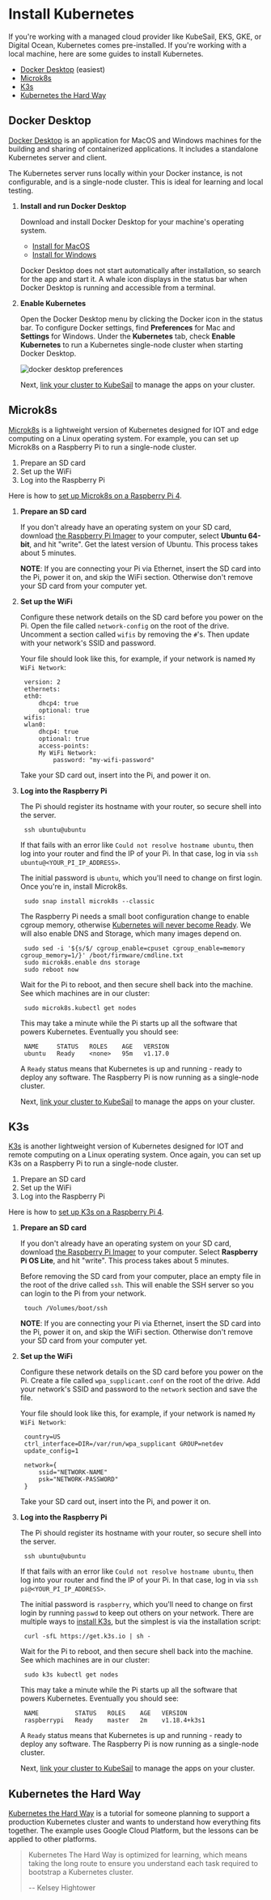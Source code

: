 # Install Kubernetes

If you're working with a managed cloud provider like KubeSail, EKS, GKE, or Digital Ocean, Kubernetes comes pre-installed. If you're working with a local machine, here are some guides to install Kubernetes.

- [Docker Desktop](#docker-desktop) (easiest)
- [Microk8s](#microk8s)
- [K3s](#k3s)
- [Kubernetes the Hard Way](#kubernetes-the-hard-way)

## Docker Desktop

[Docker Desktop](https://www.docker.com/products/docker-desktop) is an application for MacOS and Windows machines for the building and sharing of containerized applications. It includes a standalone Kubernetes server and client. 

The Kubernetes server runs locally within your Docker instance, is not configurable, and is a single-node cluster. This is ideal for learning and local testing.

1. **Install and run Docker Desktop** 

    Download and install Docker Desktop for your machine's operating system.

    - [Install for MacOS](https://docs.docker.com/docker-for-mac/install/)
    - [Install for Windows](https://docs.docker.com/docker-for-windows/install/)

    Docker Desktop does not start automatically after installation, so search for the app and start it. A whale icon displays in the status bar when Docker Desktop is running and accessible from a terminal.

1. **Enable Kubernetes**

    Open the Docker Desktop menu by clicking the Docker icon in the status bar. To configure Docker settings, find **Preferences** for Mac and **Settings** for Windows. Under the **Kubernetes** tab, check **Enable Kubernetes** to run a Kubernetes single-node cluster when starting Docker Desktop.

    ![[docker desktop preferences](img/docker-desktop-preferences.png)](img/docker-desktop-preferences.png)

    Next, [link your cluster to KubeSail](/repo_builder/#step-2-link-your-cluster-to-kubesail) to manage the apps on your cluster.

## Microk8s

[Microk8s](https://microk8s.io/) is a lightweight version of Kubernetes designed for IOT and edge computing on a Linux operating system. For example, you can set up Microk8s on a Raspberry Pi to run a single-node cluster.

1. Prepare an SD card
1. Set up the WiFi
1. Log into the Raspberry Pi

Here is how to [set up Microk8s on a Raspberry Pi 4](https://kubesail.com/blog/microk8s-raspberry-pi).


1. **Prepare an SD card**

    If you don't already have an operating system on your SD card, download [the Raspberry Pi Imager](https://www.raspberrypi.org/downloads/) to your computer, select **Ubuntu 64-bit**, and hit "write". Get the latest version of Ubuntu. This process takes about 5 minutes. 

    **NOTE**: If you are connecting your Pi via Ethernet, insert the SD card into the Pi, power it on, and skip the WiFi section. Otherwise don't remove your SD card from your computer yet.

1. **Set up the WiFi**

    Configure these network details on the SD card before you power on the Pi. Open the file called `network-config` on the root of the drive. Uncomment a section called `wifis` by removing the `#`'s. Then update with your network's SSID and password.

    Your file should look like this, for example, if your network is named `My WiFi Network`:

        version: 2
        ethernets:
        eth0:
            dhcp4: true
            optional: true
        wifis:
        wlan0:
            dhcp4: true
            optional: true
            access-points:
            My WiFi Network:
                password: "my-wifi-password"

    Take your SD card out, insert into the Pi, and power it on.

1. **Log into the Raspberry Pi**

    The Pi should register its hostname with your router, so secure shell into the server.

        ssh ubuntu@ubuntu

    If that fails with an error like `Could not resolve hostname ubuntu`, then log into your router and find the IP of your Pi. In that case, log in via `ssh ubuntu@<YOUR_PI_IP_ADDRESS>`.

    The initial password is `ubuntu`, which you'll need to change on first login. Once you're in, install Microk8s.

        sudo snap install microk8s --classic

    The Raspberry Pi needs a small boot configuration change to enable cgroup memory, otherwise [Kubernetes will never become Ready](https://github.com/ubuntu/microk8s/issues/728#issuecomment-548722833). We will also enable DNS and Storage, which many images depend on.

        sudo sed -i '${s/$/ cgroup_enable=cpuset cgroup_enable=memory cgroup_memory=1/}' /boot/firmware/cmdline.txt
        sudo microk8s.enable dns storage
        sudo reboot now

    Wait for the Pi to reboot, and then secure shell back into the machine. See which machines are in our cluster:

        sudo microk8s.kubectl get nodes

    This may take a minute while the Pi starts up all the software that powers Kubernetes. Eventually you should see:

        NAME     STATUS   ROLES    AGE   VERSION
        ubuntu   Ready    <none>   95m   v1.17.0

    A `Ready` status means that Kubernetes is up and running - ready to deploy any software. The Raspberry Pi is now running as a single-node cluster. 
    
    Next, [link your cluster to KubeSail](/repo_builder/#step-2-link-your-cluster-to-kubesail) to manage the apps on your cluster.

## K3s

[K3s](https://k3s.io/) is another lightweight version of Kubernetes designed for IOT and remote computing on a Linux operating system. Once again, you can set up K3s on a Raspberry Pi to run a single-node cluster.

1. Prepare an SD card
1. Set up the WiFi
1. Log into the Raspberry Pi

Here is how to [set up K3s on a Raspberry Pi 4](https://kubesail.com/blog/k3s-raspberry-pi).

1. **Prepare an SD card**

    If you don't already have an operating system on your SD card, download [the Raspberry Pi Imager](https://www.raspberrypi.org/downloads/) to your computer. Select **Raspberry Pi OS Lite**, and hit "write". This process takes about 5 minutes. 

    Before removing the SD card from your computer, place an empty file in the root of the drive called `ssh`. This will enable the SSH server so you can login to the Pi from your network.

        touch /Volumes/boot/ssh

    **NOTE**: If you are connecting your Pi via Ethernet, insert the SD card into the Pi, power it on, and skip the WiFi section. Otherwise don't remove your SD card from your computer yet.

1. **Set up the WiFi**

    Configure these network details on the SD card before you power on the Pi. Create a file called `wpa_supplicant.conf` on the root of the drive. Add your network's SSID and password to the `network` section and save the file.

    Your file should look like this, for example, if your network is named `My WiFi Network`:

        country=US
        ctrl_interface=DIR=/var/run/wpa_supplicant GROUP=netdev
        update_config=1

        network={
            ssid="NETWORK-NAME"
            psk="NETWORK-PASSWORD"
        }
    
    Take your SD card out, insert into the Pi, and power it on.

1. **Log into the Raspberry Pi**

    The Pi should register its hostname with your router, so secure shell into the server.

        ssh ubuntu@ubuntu

    If that fails with an error like `Could not resolve hostname ubuntu`, then log into your router and find the IP of your Pi. In that case, log in via `ssh pi@<YOUR_PI_IP_ADDRESS>`.

    The initial password is `raspberry`, which you'll need to change on first login by running `passwd` to keep out others on your network. There are multiple ways to [install K3s](https://rancher.com/docs/k3s/latest/en/installation/install-options/#options-for-installation-with-script), but the simplest is via the installation script:

        curl -sfL https://get.k3s.io | sh -

    Wait for the Pi to reboot, and then secure shell back into the machine. See which machines are in our cluster:

        sudo k3s kubectl get nodes

    This may take a minute while the Pi starts up all the software that powers Kubernetes. Eventually you should see:

        NAME          STATUS   ROLES    AGE   VERSION
        raspberrypi   Ready    master   2m    v1.18.4+k3s1

    A `Ready` status means that Kubernetes is up and running - ready to deploy any software. The Raspberry Pi is now running as a single-node cluster. 
    
    Next, [link your cluster to KubeSail](/repo_builder/#step-2-link-your-cluster-to-kubesail) to manage the apps on your cluster.

## Kubernetes the Hard Way

[Kubernetes the Hard Way](https://github.com/kelseyhightower/kubernetes-the-hard-way) is a tutorial for someone planning to support a production Kubernetes cluster and wants to understand how everything fits together. The example uses Google Cloud Platform, but the lessons can be applied to other platforms.

> Kubernetes The Hard Way is optimized for learning, which means taking the long route to ensure you understand each task required to bootstrap a Kubernetes cluster.
>
> -- Kelsey Hightower
